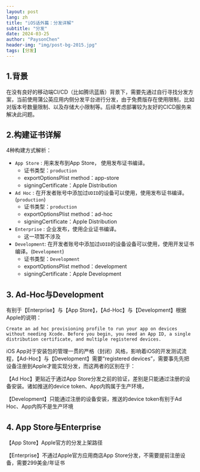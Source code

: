 ```yaml
---
layout: post
lang: zh
title: "iOS话外篇：分发详解"
subtitle: "分发"
date: 2024-03-25
author: "PaysonChen"
header-img: "img/post-bg-2015.jpg"
tags: [分发]
---
```


## 1.背景

在没有良好的移动端CI/CD（比如腾讯蓝盾）背景下，需要先通过自行寻找分发方案，当前使用蒲公英应用内侧分发平台进行分发，由于免费版存在使用限制，比如对版本号数量限制、以及存储大小限制等。后续考虑部署较为友好的CICD服务来解决此问题。

## 2.构建证书详解

4种构建方式解析：

- `App Store` : 用来发布到App Store， 使用发布证书编译。
  - 证书类型：`production`
  - exportOptionsPlist method：app-store
  - signingCertificate：Apple Distribution
- `Ad Hoc` : 在开发者账号中添加过`UDID`的设备可以使用，使用发布证书编译。(`production`)
  - 证书类型：`production`
  - exportOptionsPlist method：ad-hoc
  - signingCertificate：Apple Distribution
- `Enterprise` : 企业发布，使用企业证书编译。
  - 这一项暂不涉及
- `Development`: 在开发者账号中添加过`UDID`的设备设备可以使用，使用开发证书编译。(`Development`)
  - 证书类型：`Development`
  - exportOptionsPlist method：development
  - signingCertificate：Apple Development

## 3. Ad-Hoc与Development

有别于【Enterprise】与【App Store】，【Ad-Hoc】与【Development】根据Apple的说明：

```
Create an ad hoc provisioning profile to run your app on devices without needing Xcode. Before you begin, you need an App ID, a single distribution certificate, and multiple registered devices.
```

iOS App对于安装包的管理一贯的严格（封闭）风格，影响着iOS的开发测试流程，【Ad-Hoc】与【Development】需要“registered devices”，需要事先先把设备注册到Apple才能实现分发，而这两者的区别在于：

【Ad Hoc】更贴近于通过App Store分发之前的验证，差别是只能通过注册的设备安装。诸如推送的device token、App内购属于生产环境，

【Development】只能通过注册的设备安装，推送的device token有别于Ad Hoc、App内购不是生产环境

## 4. App Store与Enterprise

【App Store】Apple官方的分发上架路径

【Enterprise】不通过Apple官方应用商店App Store分发，不需要提前注册设备，需要299美金/年证书

